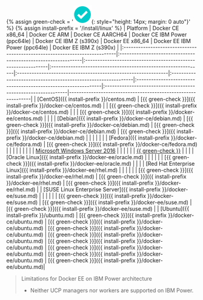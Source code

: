 {% assign green-check = '![yes](/install/images/green-check.svg){: style="height: 14px; margin: 0 auto"}' %}
{% assign install-prefix = '/install/linux' %}
| Platform                                                                   | Docker CE x86_64                                              | Docker CE ARM                                                 | Docker CE AARCH64                                             | Docker CE IBM Power (ppc64le)                                 | Docker CE IBM Z (s390x)                                       | Docker EE x86_64                                               | Docker EE IBM Power (ppc64le)                                       | Docker EE IBM Z (s390x)                                |
|:---------------------------------------------------------------------------|:--------------------------------------------------------------|:--------------------------------------------------------------|:--------------------------------------------------------------|:--------------------------------------------------------------|:--------------------------------------------------------------|:---------------------------------------------------------------|:--------------------------------------------------------------|--------------------------------------------------------------|
| [CentOS]({{ install-prefix }}/centos.md)                                   | [{{ green-check }}]({{ install-prefix }}/docker-ce/centos.md) |                                                               | [{{ green-check }}]({{ install-prefix }}/docker-ce/centos.md) |                                                               |                                                               | [{{ green-check }}]({{ install-prefix }}/docker-ee/centos.md)  |                                                               |                                                              |
| [Debian]({{ install-prefix }}/docker-ce/debian.md)                         | [{{ green-check }}]({{ install-prefix }}/docker-ce/debian.md) | [{{ green-check }}]({{ install-prefix }}/docker-ce/debian.md) | [{{ green-check }}]({{ install-prefix }}/docker-ce/debian.md) |                                                               |                                                               |                                                                |                                                               |                                                              |
| [Fedora]({{ install-prefix }}/docker-ce/fedora.md)                         | [{{ green-check }}]({{ install-prefix }}/docker-ce/fedora.md) |                                                               |                                                               |                                                               |                                                               |                                                                |                                                               |                                                              |
| [Microsoft Windows Server 2016](/install/windows/docker-ee.md) |                                                               |                                                               |                                                               |                                                               |                                                               | [{{ green-check }}](/install/windows/docker-ee.md) |                                                               |                                                              |
| [Oracle Linux]({{ install-prefix }}/docker-ee/oracle.md)                   |                                                               |                                                               |                                                               |                                                               |                                                               | [{{ green-check }}]({{ install-prefix }}/docker-ee/oracle.md)  |                                                               |                                                              |
| [Red Hat Enterprise Linux]({{ install-prefix }}/docker-ee/rhel.md)         |                                                               |                                                               |                                                               |                                                               |                                                               | [{{ green-check }}]({{ install-prefix }}/docker-ee/rhel.md)    | [{{ green-check }}]({{ install-prefix }}/docker-ee/rhel.md)   | [{{ green-check }}]({{ install-prefix }}/docker-ee/rhel.md)  |
| [SUSE Linux Enterprise Server]({{ install-prefix }}/docker-ee/suse.md)     |                                                               |                                                               |                                                               |                                                               |                                                               | [{{ green-check }}]({{ install-prefix }}/docker-ee/suse.md)    | [{{ green-check }}]({{ install-prefix }}/docker-ee/suse.md)   | [{{ green-check }}]({{ install-prefix }}/docker-ee/suse.md)  |
| [Ubuntu]({{ install-prefix }}/ubuntu.md)                                   | [{{ green-check }}]({{ install-prefix }}/docker-ce/ubuntu.md) | [{{ green-check }}]({{ install-prefix }}/docker-ce/ubuntu.md) | [{{ green-check }}]({{ install-prefix }}/docker-ce/ubuntu.md) | [{{ green-check }}]({{ install-prefix }}/docker-ce/ubuntu.md) | [{{ green-check }}]({{ install-prefix }}/docker-ce/ubuntu.md) | [{{ green-check }}]({{ install-prefix }}/docker-ee/ubuntu.md)  | [{{ green-check }}]({{ install-prefix }}/docker-ee/ubuntu.md) | [{{ green-check }}]({{ install-prefix }}/docker-ee/ubuntu.md)|

> Limitations for Docker EE on IBM Power architecture
>
> - Neither UCP managers nor workers are supported on IBM Power.
